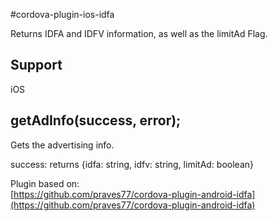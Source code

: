 #cordova-plugin-ios-idfa

Returns IDFA and IDFV information, as well as the limitAd Flag.

## Support
iOS

## getAdInfo(success, error);
Gets the advertising info.

success: returns {idfa: string, idfv: string, limitAd: boolean}

Plugin based on:  
[https://github.com/praves77/cordova-plugin-android-idfa](https://github.com/praves77/cordova-plugin-android-idfa)
